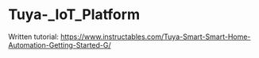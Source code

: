 # Tuya-_IoT_Platform

Written tutorial: https://www.instructables.com/Tuya-Smart-Smart-Home-Automation-Getting-Started-G/
